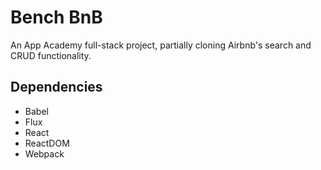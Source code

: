 # Bench BnB

An App Academy full-stack project, partially cloning Airbnb's search and CRUD functionality.

## Dependencies

- Babel
- Flux
- React
- ReactDOM
- Webpack
